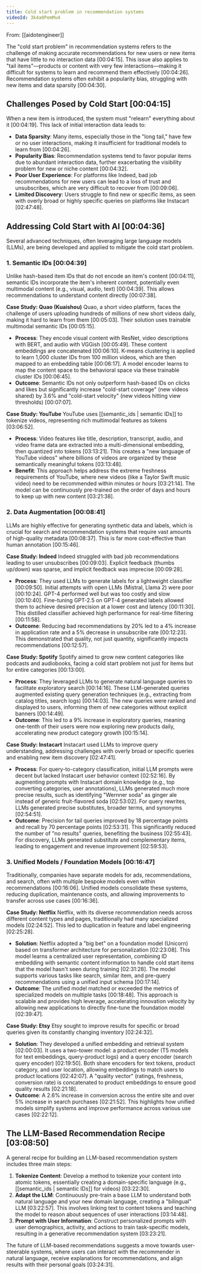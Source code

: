 ```yaml
---
title: Cold start problem in recommendation systems
videoId: 3k4a0PemMu4
---
```


From: [[aidotengineer]] <br/> 

The "cold start problem" in recommendation systems refers to the challenge of making accurate recommendations for new users or new items that have little to no interaction data <a class="yt-timestamp" data-t="00:04:15">[00:04:15]</a>. This issue also applies to "tail items"—products or content with very few interactions—making it difficult for systems to learn and recommend them effectively <a class="yt-timestamp" data-t="00:04:26">[00:04:26]</a>. Recommendation systems often exhibit a popularity bias, struggling with new items and data sparsity <a class="yt-timestamp" data-t="00:04:30">[00:04:30]</a>.

## Challenges Posed by Cold Start <a class="yt-timestamp" data-t="00:04:15">[00:04:15]</a>

When a new item is introduced, the system must "relearn" everything about it <a class="yt-timestamp" data-t="00:04:19">[00:04:19]</a>. This lack of initial interaction data leads to:
*   **Data Sparsity**: Many items, especially those in the "long tail," have few or no user interactions, making it insufficient for traditional models to learn from <a class="yt-timestamp" data-t="00:04:26">[00:04:26]</a>.
*   **Popularity Bias**: Recommendation systems tend to favor popular items due to abundant interaction data, further exacerbating the visibility problem for new or niche content <a class="yt-timestamp" data-t="00:04:32">[00:04:32]</a>.
*   **Poor User Experience**: For platforms like Indeed, bad job recommendations for new users can lead to a loss of trust and unsubscribes, which are very difficult to recover from <a class="yt-timestamp" data-t="00:09:06">[00:09:06]</a>.
*   **Limited Discovery**: Users struggle to find new or specific items, as seen with overly broad or highly specific queries on platforms like Instacart <a class="yt-timestamp" data-t="02:47:48">[02:47:48]</a>.

## Addressing Cold Start with AI <a class="yt-timestamp" data-t="00:04:36">[00:04:36]</a>

Several advanced techniques, often leveraging large language models (LLMs), are being developed and applied to mitigate the cold start problem.

### 1. Semantic IDs <a class="yt-timestamp" data-t="00:04:39">[00:04:39]</a>

Unlike hash-based item IDs that do not encode an item's content <a class="yt-timestamp" data-t="00:04:11">[00:04:11]</a>, semantic IDs incorporate the item's inherent content, potentially even multimodal content (e.g., visual, audio, text) <a class="yt-timestamp" data-t="00:04:39">[00:04:39]</a>. This allows recommendations to understand content directly <a class="yt-timestamp" data-t="00:07:38">[00:07:38]</a>.

**Case Study: Quao (Kuaishou)**
Quao, a short video platform, faces the challenge of users uploading hundreds of millions of new short videos daily, making it hard to learn from them <a class="yt-timestamp" data-t="00:05:03">[00:05:03]</a>. Their solution uses trainable multimodal semantic IDs <a class="yt-timestamp" data-t="00:05:15">[00:05:15]</a>.
*   **Process**: They encode visual content with ResNet, video descriptions with BERT, and audio with VGGish <a class="yt-timestamp" data-t="00:05:49">[00:05:49]</a>. These content embeddings are concatenated <a class="yt-timestamp" data-t="00:06:10">[00:06:10]</a>. K-means clustering is applied to learn 1,000 cluster IDs from 100 million videos, which are then mapped to an embedding table <a class="yt-timestamp" data-t="00:06:17">[00:06:17]</a>. A model encoder learns to map the content space to the behavioral space via these trainable cluster IDs <a class="yt-timestamp" data-t="00:06:45">[00:06:45]</a>.
*   **Outcome**: Semantic IDs not only outperform hash-based IDs on clicks and likes but significantly increase "cold-start coverage" (new videos shared) by 3.6% and "cold-start velocity" (new videos hitting view thresholds) <a class="yt-timestamp" data-t="00:07:07">[00:07:07]</a>.

**Case Study: YouTube**
YouTube uses [[semantic_ids | semantic IDs]] to tokenize videos, representing rich multimodal features as tokens <a class="yt-timestamp" data-t="03:06:52">[03:06:52]</a>.
*   **Process**: Video features like title, description, transcript, audio, and video frame data are extracted into a multi-dimensional embedding, then quantized into tokens <a class="yt-timestamp" data-t="03:13:21">[03:13:21]</a>. This creates a "new language of YouTube videos" where billions of videos are organized by these semantically meaningful tokens <a class="yt-timestamp" data-t="03:13:48">[03:13:48]</a>.
*   **Benefit**: This approach helps address the extreme freshness requirements of YouTube, where new videos (like a Taylor Swift music video) need to be recommended within minutes or hours <a class="yt-timestamp" data-t="03:21:14">[03:21:14]</a>. The model can be continuously pre-trained on the order of days and hours to keep up with new content <a class="yt-timestamp" data-t="03:21:38">[03:21:38]</a>.

### 2. Data Augmentation <a class="yt-timestamp" data-t="00:08:41">[00:08:41]</a>

LLMs are highly effective for generating synthetic data and labels, which is crucial for search and recommendation systems that require vast amounts of high-quality metadata <a class="yt-timestamp" data-t="00:08:37">[00:08:37]</a>. This is far more cost-effective than human annotation <a class="yt-timestamp" data-t="00:15:46">[00:15:46]</a>.

**Case Study: Indeed**
Indeed struggled with bad job recommendations leading to user unsubscribes <a class="yt-timestamp" data-t="00:09:03">[00:09:03]</a>. Explicit feedback (thumbs up/down) was sparse, and implicit feedback was imprecise <a class="yt-timestamp" data-t="00:09:28">[00:09:28]</a>.
*   **Process**: They used LLMs to generate labels for a lightweight classifier <a class="yt-timestamp" data-t="00:09:50">[00:09:50]</a>. Initial attempts with open LLMs (Mistral, Llama 2) were poor <a class="yt-timestamp" data-t="00:10:24">[00:10:24]</a>. GPT-4 performed well but was too costly and slow <a class="yt-timestamp" data-t="00:10:40">[00:10:40]</a>. Fine-tuning GPT-2.5 on GPT-4 generated labels allowed them to achieve desired precision at a lower cost and latency <a class="yt-timestamp" data-t="00:11:30">[00:11:30]</a>. This distilled classifier achieved high performance for real-time filtering <a class="yt-timestamp" data-t="00:11:58">[00:11:58]</a>.
*   **Outcome**: Reducing bad recommendations by 20% led to a 4% increase in application rate and a 5% decrease in unsubscribe rate <a class="yt-timestamp" data-t="00:12:23">[00:12:23]</a>. This demonstrated that quality, not just quantity, significantly impacts recommendations <a class="yt-timestamp" data-t="00:12:57">[00:12:57]</a>.

**Case Study: Spotify**
Spotify aimed to grow new content categories like podcasts and audiobooks, facing a cold start problem not just for items but for entire categories <a class="yt-timestamp" data-t="00:13:00">[00:13:00]</a>.
*   **Process**: They leveraged LLMs to generate natural language queries to facilitate exploratory search <a class="yt-timestamp" data-t="00:14:16">[00:14:16]</a>. These LLM-generated queries augmented existing query generation techniques (e.g., extracting from catalog titles, search logs) <a class="yt-timestamp" data-t="00:14:03">[00:14:03]</a>. The new queries were ranked and displayed to users, informing them of new categories without explicit banners <a class="yt-timestamp" data-t="00:14:49">[00:14:49]</a>.
*   **Outcome**: This led to a 9% increase in exploratory queries, meaning one-tenth of their users were now exploring new products daily, accelerating new product category growth <a class="yt-timestamp" data-t="00:15:14">[00:15:14]</a>.

**Case Study: Instacart**
Instacart used LLMs to improve query understanding, addressing challenges with overly broad or specific queries and enabling new item discovery <a class="yt-timestamp" data-t="02:47:41">[02:47:41]</a>.
*   **Process**: For query-to-category classification, initial LLM prompts were decent but lacked Instacart user behavior context <a class="yt-timestamp" data-t="02:52:16">[02:52:16]</a>. By augmenting prompts with Instacart domain knowledge (e.g., top converting categories, user annotations), LLMs generated much more precise results, such as identifying "Wernner soda" as ginger ale instead of generic fruit-flavored soda <a class="yt-timestamp" data-t="02:53:02">[02:53:02]</a>. For query rewrites, LLMs generated precise substitutes, broader terms, and synonyms <a class="yt-timestamp" data-t="02:54:51">[02:54:51]</a>.
*   **Outcome**: Precision for tail queries improved by 18 percentage points and recall by 70 percentage points <a class="yt-timestamp" data-t="02:53:31">[02:53:31]</a>. This significantly reduced the number of "no results" queries, benefiting the business <a class="yt-timestamp" data-t="02:55:43">[02:55:43]</a>. For discovery, LLMs generated substitute and complementary items, leading to engagement and revenue improvement <a class="yt-timestamp" data-t="02:59:53">[02:59:53]</a>.

### 3. Unified Models / Foundation Models <a class="yt-timestamp" data-t="00:16:47">[00:16:47]</a>

Traditionally, companies have separate models for ads, recommendations, and search, often with multiple bespoke models even within recommendations <a class="yt-timestamp" data-t="00:16:06">[00:16:06]</a>. Unified models consolidate these systems, reducing duplication, maintenance costs, and allowing improvements to transfer across use cases <a class="yt-timestamp" data-t="00:16:36">[00:16:36]</a>.

**Case Study: Netflix**
Netflix, with its diverse recommendation needs across different content types and pages, traditionally had many specialized models <a class="yt-timestamp" data-t="02:24:52">[02:24:52]</a>. This led to duplication in feature and label engineering <a class="yt-timestamp" data-t="02:25:28">[02:25:28]</a>.
*   **Solution**: Netflix adopted a "big bet" on a foundation model (Unicorn) based on transformer architecture for personalization <a class="yt-timestamp" data-t="02:23:08">[02:23:08]</a>. This model learns a centralized user representation, combining ID embedding with semantic content information to handle cold start items that the model hasn't seen during training <a class="yt-timestamp" data-t="02:31:28">[02:31:28]</a>. The model supports various tasks like search, similar item, and pre-query recommendations using a unified input schema <a class="yt-timestamp" data-t="00:17:14">[00:17:14]</a>.
*   **Outcome**: The unified model matched or exceeded the metrics of specialized models on multiple tasks <a class="yt-timestamp" data-t="00:18:48">[00:18:48]</a>. This approach is scalable and provides high leverage, accelerating innovation velocity by allowing new applications to directly fine-tune the foundation model <a class="yt-timestamp" data-t="02:39:47">[02:39:47]</a>.

**Case Study: Etsy**
Etsy sought to improve results for specific or broad queries given its constantly changing inventory <a class="yt-timestamp" data-t="02:24:32">[02:24:32]</a>.
*   **Solution**: They developed a unified embedding and retrieval system <a class="yt-timestamp" data-t="02:00:03">[02:00:03]</a>. It uses a two-tower model: a product encoder (T5 models for text embeddings, query-product logs) and a query encoder (search query encoder) <a class="yt-timestamp" data-t="02:19:50">[02:19:50]</a>. Both share encoders for text tokens, product category, and user location, allowing embeddings to match users to product locations <a class="yt-timestamp" data-t="02:42:07">[02:42:07]</a>. A "quality vector" (ratings, freshness, conversion rate) is concatenated to product embeddings to ensure good quality results <a class="yt-timestamp" data-t="02:21:18">[02:21:18]</a>.
*   **Outcome**: A 2.6% increase in conversion across the entire site and over 5% increase in search purchases <a class="yt-timestamp" data-t="02:21:52">[02:21:52]</a>. This highlights how unified models simplify systems and improve performance across various use cases <a class="yt-timestamp" data-t="02:22:12">[02:22:12]</a>.

## The LLM-Based Recommendation Recipe <a class="yt-timestamp" data-t="03:08:50">[03:08:50]</a>

A general recipe for building an LLM-based recommendation system includes three main steps:
1.  **Tokenize Content**: Develop a method to tokenize your content into atomic tokens, essentially creating a domain-specific language (e.g., [[semantic_ids | semantic IDs]] for videos) <a class="yt-timestamp" data-t="03:22:30">[03:22:30]</a>.
2.  **Adapt the LLM**: Continuously pre-train a base LLM to understand both natural language and your new domain language, creating a "bilingual" LLM <a class="yt-timestamp" data-t="03:22:57">[03:22:57]</a>. This involves linking text to content tokens and teaching the model to reason about sequences of user interactions <a class="yt-timestamp" data-t="03:14:48">[03:14:48]</a>.
3.  **Prompt with User Information**: Construct personalized prompts with user demographics, activity, and actions to train task-specific models, resulting in a generative recommendation system <a class="yt-timestamp" data-t="03:23:21">[03:23:21]</a>.

The future of LLM-based recommendations suggests a move towards user-steerable systems, where users can interact with the recommender in natural language, receive explanations for recommendations, and align results with their personal goals <a class="yt-timestamp" data-t="03:24:31">[03:24:31]</a>.